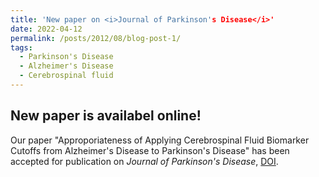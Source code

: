 ```yaml
---
title: 'New paper on <i>Journal of Parkinson's Disease</i>'
date: 2022-04-12
permalink: /posts/2012/08/blog-post-1/
tags:
  - Parkinson's Disease
  - Alzheimer's Disease
  - Cerebrospinal fluid
---
```


New paper is availabel online!
------------------------------

Our paper "Approporiateness of Applying Cerebrospinal Fluid Biomarker Cutoffs from Alzheimer's Disease to Parkinson's Disease" has been
accepted for publication on <i>Journal of Parkinson's Disease</i>, [DOI](https://doi.org/10.3233/JPD-212989).

